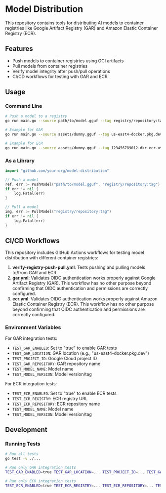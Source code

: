 # Model Distribution

This repository contains tools for distributing AI models to container registries like Google Artifact Registry (GAR) and Amazon Elastic Container Registry (ECR).

## Features

- Push models to container registries using OCI artifacts
- Pull models from container registries
- Verify model integrity after push/pull operations
- CI/CD workflows for testing with GAR and ECR

## Usage

### Command Line

```bash
# Push a model to a registry
go run main.go --source path/to/model.gguf --tag registry/repository:tag

# Example for GAR
go run main.go --source assets/dummy.gguf --tag us-east4-docker.pkg.dev/project-id/repository/model:v1.0.0

# Example for ECR
go run main.go --source assets/dummy.gguf --tag 123456789012.dkr.ecr.us-east-1.amazonaws.com/repository/model:v1.0.0
```

### As a Library

```go
import "github.com/your-org/model-distribution"

// Push a model
ref, err := PushModel("path/to/model.gguf", "registry/repository:tag")
if err != nil {
    log.Fatal(err)
}

// Pull a model
img, err := PullModel("registry/repository:tag")
if err != nil {
    log.Fatal(err)
}
```

## CI/CD Workflows

This repository includes GitHub Actions workflows for testing model distribution with different container registries:

1. **verify-registry-push-pull.yml**: Tests pushing and pulling models to/from GAR and ECR
2. **gar.yml**: Validates OIDC authentication works properly against Google Artifact Registry (GAR). This workflow has no other purpose beyond confirming that OIDC authentication and permissions are correctly configured.
3. **ecr.yml**: Validates OIDC authentication works properly against Amazon Elastic Container Registry (ECR). This workflow has no other purpose beyond confirming that OIDC authentication and permissions are correctly configured.

### Environment Variables

For GAR integration tests:
- `TEST_GAR_ENABLED`: Set to "true" to enable GAR tests
- `TEST_GAR_LOCATION`: GAR location (e.g., "us-east4-docker.pkg.dev")
- `TEST_PROJECT_ID`: Google Cloud project ID
- `TEST_GAR_REPOSITORY`: GAR repository name
- `TEST_MODEL_NAME`: Model name
- `TEST_MODEL_VERSION`: Model version/tag

For ECR integration tests:
- `TEST_ECR_ENABLED`: Set to "true" to enable ECR tests
- `TEST_ECR_REGISTRY`: ECR registry URL
- `TEST_ECR_REPOSITORY`: ECR repository name
- `TEST_MODEL_NAME`: Model name
- `TEST_MODEL_VERSION`: Model version/tag

## Development

### Running Tests

```bash
# Run all tests
go test -v ./...

# Run only GAR integration tests
TEST_GAR_ENABLED=true TEST_GAR_LOCATION=... TEST_PROJECT_ID=... TEST_GAR_REPOSITORY=... TEST_MODEL_NAME=... TEST_MODEL_VERSION=... go test -v -run TestGARIntegration

# Run only ECR integration tests
TEST_ECR_ENABLED=true TEST_ECR_REGISTRY=... TEST_ECR_REPOSITORY=... TEST_MODEL_NAME=... TEST_MODEL_VERSION=... go test -v -run TestECRIntegration
```
